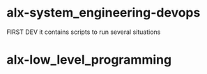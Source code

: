 # alx-system_engineering-devops
FIRST DEV
it contains scripts to run several situations 
# alx-low_level_programming
